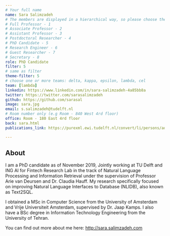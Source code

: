 ```yaml
---
# Your full name 
name: Sara Salimzadeh
# The members are displayed in a hierarchical way, so please choose the role and filter number from this list:
# Full Professor - 1
# Associate Professor - 2
# Assistant Professor - 3
# Postdoctoral Researcher - 4
# PhD Candidate - 5
# Research Engineer - 6 
# Guest Researcher - 7
# Secretary - 8
role: PhD Candidate
filter: 5
# same as filter
theme-filter: 5
# choose one or more teams: delta, kappa, epsilon, lambda, cel
team: [lambda]
linkedin: https://www.linkedin.com/in/sara-salimzadeh-4a85bb8a
twitter: https://twitter.com/sarasalimzadeh
github: https://github.com/sarasal
image: sara.jpg
email: s.salimzadeh@tudelft.nl
# Room number only (e.g Room - 840 West 4rd floor)
office: Room - 180 East 4rd floor
back: sara.html
publications_link: https://purexml.ewi.tudelft.nl/convert/li/persons/ad516dfb-5e7a-4020-88e7-31d33e865d50

---
```


## About
I am a PhD candidate as of November 2019, Jointly working at TU Delft and ING AI for Fintech Research Lab in the track of Natural Language Processing and Information Retrieval under the supervision of Professor Arie van Deursen and Dr. Claudia Hauff. My research specifically focused on improving Natural Language Interfaces to Database (NLIDB), also known as Text2SQL. 

I obtained a MSc in Computer Science from the University of Amsterdam and Vrije Universiteit Amsterdam, supervised by Dr. Jaap Kamps. I also have a BSc degree in Information Technology Engineering from the University of Tehran. 

You can find out more about me here: http://sara.salimzadeh.com

